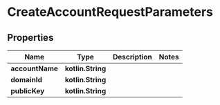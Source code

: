 
# CreateAccountRequestParameters

## Properties
Name | Type | Description | Notes
------------ | ------------- | ------------- | -------------
**accountName** | **kotlin.String** |  | 
**domainId** | **kotlin.String** |  | 
**publicKey** | **kotlin.String** |  | 



